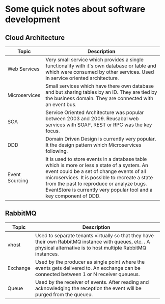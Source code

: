 # Some quick notes about software development


## Cloud Architecture

 Topic        | Description   
 -------------|--------------
  Web Services | Very small service which provides a single functionality with it's own database or table and which were consumed by other services. Used in service oriented architecture.
  Microservices | Small services which have there own database and but sharing tables by an ID. They are tied by the business domain. They are connected with an event bus.  
  SOA | Service Oriented Architecture was popular between 2003 and 2009. Reusabal web services with SOAP, REST or RPC was the key focus. 
  DDD | Domain Driven Design is currently very popular. It the design pattern which Microservices following.
  Event Sourcing | It is used to store events in a database table which is more or less a state of a system. An event could be a set of change events of all microservices. It is possible to recreate a state from the past to reproduce or analyze bugs. EventStore is currently very popular tool and a key component of DDD.


## RabbitMQ

 Topic        | Description   
 -------------|---------------
  vhost      | Used to separate tenants virtually so that they have their own RabbitMQ instance with queues, etc. . A physical alternative is to host multiple RabbitMQ instances.
  Exchange | Used by the producer as single point where the events gets delivered to. An exchange can be connected between 1 or N receiver queueus. 
  Queue | Used by the receiver of events. After reading and acknowledging the reception the event will be purged from the queueu.
